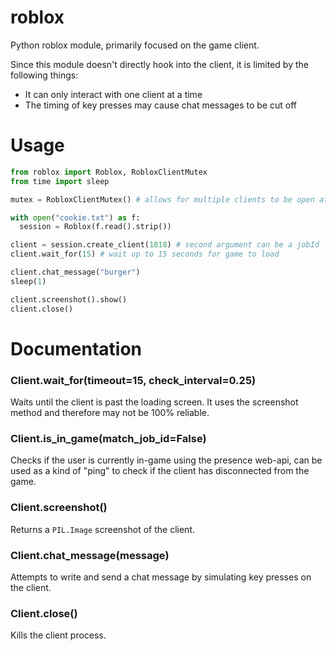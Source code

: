 # roblox
Python roblox module, primarily focused on the game client.

Since this module doesn't directly hook into the client, it is limited by the following things:
- It can only interact with one client at a time
- The timing of key presses may cause chat messages to be cut off

# Usage
```python
from roblox import Roblox, RobloxClientMutex
from time import sleep

mutex = RobloxClientMutex() # allows for multiple clients to be open at once

with open("cookie.txt") as f:
  session = Roblox(f.read().strip())

client = session.create_client(1818) # second argument can be a jobId
client.wait_for(15) # wait up to 15 seconds for game to load

client.chat_message("burger")
sleep(1)

client.screenshot().show()
client.close()
```

# Documentation

### Client.wait_for(timeout=15, check_interval=0.25)
Waits until the client is past the loading screen. It uses the screenshot method and therefore may not be 100% reliable.

### Client.is_in_game(match_job_id=False)
Checks if the user is currently in-game using the presence web-api, can be used as a kind of "ping" to check if the client has disconnected from the game.

### Client.screenshot()
Returns a `PIL.Image` screenshot of the client.

### Client.chat_message(message)
Attempts to write and send a chat message by simulating key presses on the client.

### Client.close()
Kills the client process.
